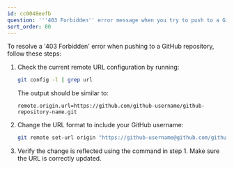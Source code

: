 ```yaml
---
id: cc0048eefb
question: '''403 Forbidden'' error message when you try to push to a GitHub repository'
sort_order: 80
---
```


To resolve a '403 Forbidden' error when pushing to a GitHub repository, follow these steps:

1. Check the current remote URL configuration by running:

   ```bash
   git config -l | grep url
   ```

   The output should be similar to:

   ```
   remote.origin.url=https://github.com/github-username/github-repository-name.git
   ```

2. Change the URL format to include your GitHub username:

   ```bash
   git remote set-url origin "https://github-username@github.com/github-username/github-repository-name.git"
   ```

3. Verify the change is reflected using the command in step 1. Make sure the URL is correctly updated.